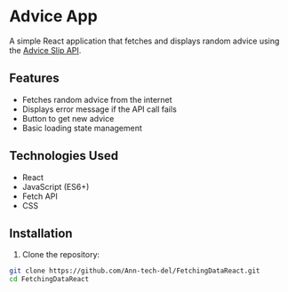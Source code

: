# Advice App 

A simple React application that fetches and displays random advice using the [Advice Slip API](https://api.adviceslip.com/).

##  Features

- Fetches random advice from the internet
- Displays error message if the API call fails
- Button to get new advice
- Basic loading state management

##  Technologies Used

- React
- JavaScript (ES6+)
- Fetch API
- CSS

## Installation

1. Clone the repository:

```bash
git clone https://github.com/Ann-tech-del/FetchingDataReact.git
cd FetchingDataReact
```